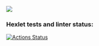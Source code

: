 <a href="https://codeclimate.com/github/aar87/java-project-61/maintainability"><img src="https://api.codeclimate.com/v1/badges/d2a4fa590ebb77cd802b/maintainability" /></a>

### Hexlet tests and linter status:
[![Actions Status](https://github.com/aar87/java-project-61/actions/workflows/hexlet-check.yml/badge.svg)](https://github.com/aar87/java-project-61/actions)